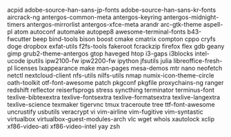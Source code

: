 acpid
adobe-source-han-sans-jp-fonts
adobe-source-han-sans-kr-fonts
aircrack-ng
antergos-common-meta
antergos-keyring
antergos-midnight-timers
antergos-mirrorlist
antergos-xfce-meta
arandr
arc-gtk-theme
aspell-pl
atom
autoconf
automake
autopep8
awesome-terminal-fonts
b43-fwcutter
beep
bind-tools
bison
boost
cmake
cmatrix
compton
cppo
cryfs
doge
dropbox
exfat-utils
f2fs-tools
fakeroot
fcrackzip
firefox
flex
gdb
geany
gimp
grub2-theme-antergos
gtop
haveged
htop
i3-gaps
i3blocks
intel-ucode
iputils
ipw2100-fw
ipw2200-fw
ipython
jfsutils
julia
libreoffice-fresh-pl
licenses
lxappearance
make
man-pages
mesa-demos
mtr
nano
neofetch
netctl
nextcloud-client
nfs-utils
nilfs-utils
nmap
numix-icon-theme-circle
oath-toolkit
otf-font-awesome
patch
pkgconf
pkgfile
proxychains-ng
ranger
redshift
reflector
reiserfsprogs
stress
syncthing
terminator
terminus-font
texlive-bibtexextra
texlive-fontsextra
texlive-formatsextra
texlive-langextra
texlive-science
texmaker
tigervnc
tmux
traceroute
tree
ttf-font-awesome
uncrustify
usbutils
veracrypt
vi
vim-airline
vim-fugitive
vim-syntastic
virtualbox
virtualbox-guest-modules-arch
vlc
wget
whois
xautolock
xclip
xf86-video-ati
xf86-video-intel
yay
zsh
